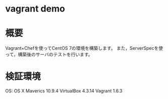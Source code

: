 vagrant demo
============

# 概要
Vagrant+Chefを使ってCentOS 7の環境を構築します。
また，ServerSpecを使って，構築後のサーバのテストを行います。

# 検証環境
OS: OS X Maverics 10.9.4
VirtualBox 4.3.14
Vagrant 1.6.3



